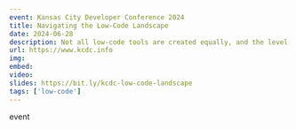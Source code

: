 ```yaml
---
event: Kansas City Developer Conference 2024
title: Navigating the Low-Code Landscape
date: 2024-06-28
description: Not all low-code tools are created equally, and the level of code you use for your application depends on a number of factors. If your team has considered using a low-code tool, this talks reviews what you need to consider before making a decision. We’ll differentiate between low-code and no-code solutions and the pros and cons of each, as well as explore the spectrum of available platforms, discussing how they vary in terms of flexibility, scalability, and the level of coding expertise required.
url: https://www.kcdc.info
img: 
embed: 
video: 
slides: https://bit.ly/kcdc-low-code-landscape
tags: ['low-code']
---
```

event
